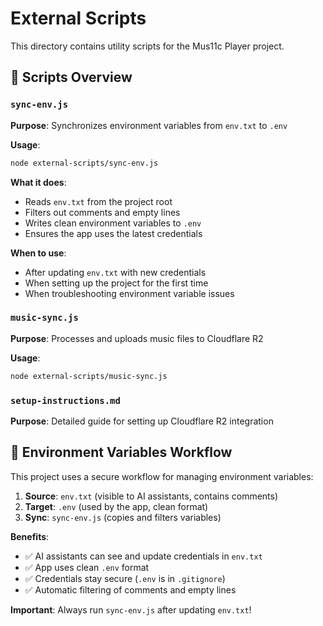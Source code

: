 # External Scripts

This directory contains utility scripts for the Mus11c Player project.

## 📁 Scripts Overview

### `sync-env.js`
**Purpose**: Synchronizes environment variables from `env.txt` to `.env`

**Usage**:
```bash
node external-scripts/sync-env.js
```

**What it does**:
- Reads `env.txt` from the project root
- Filters out comments and empty lines
- Writes clean environment variables to `.env`
- Ensures the app uses the latest credentials

**When to use**:
- After updating `env.txt` with new credentials
- When setting up the project for the first time
- When troubleshooting environment variable issues

### `music-sync.js`
**Purpose**: Processes and uploads music files to Cloudflare R2

**Usage**:
```bash
node external-scripts/music-sync.js
```

### `setup-instructions.md`
**Purpose**: Detailed guide for setting up Cloudflare R2 integration

## 🔄 Environment Variables Workflow

This project uses a secure workflow for managing environment variables:

1. **Source**: `env.txt` (visible to AI assistants, contains comments)
2. **Target**: `.env` (used by the app, clean format)
3. **Sync**: `sync-env.js` (copies and filters variables)

**Benefits**:
- ✅ AI assistants can see and update credentials in `env.txt`
- ✅ App uses clean `.env` format
- ✅ Credentials stay secure (`.env` is in `.gitignore`)
- ✅ Automatic filtering of comments and empty lines

**Important**: Always run `sync-env.js` after updating `env.txt`! 